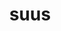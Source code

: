 ---
title: suus
meaning: his own, her own, its own
ch: nine
pos: totadjective
femstem: su
femend: a
neutstem: su
neutend: um
mt: yes
mt8thru10: yes
f3: yes
f: yes
---